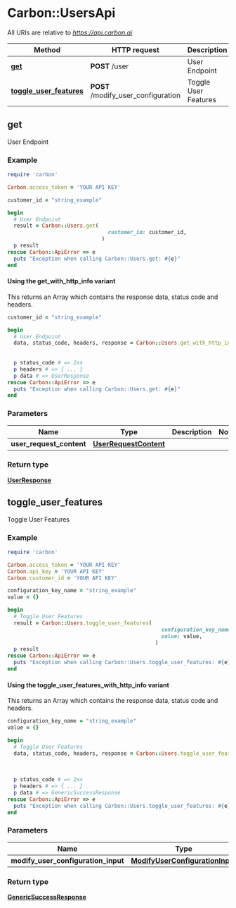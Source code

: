 # Carbon::UsersApi

All URIs are relative to *https://api.carbon.ai*

| Method | HTTP request | Description |
| ------ | ------------ | ----------- |
| [**get**](UsersApi.md#get) | **POST** /user | User Endpoint |
| [**toggle_user_features**](UsersApi.md#toggle_user_features) | **POST** /modify_user_configuration | Toggle User Features |

## get

User Endpoint

### Example

```ruby
require 'carbon'

Carbon.access_token = 'YOUR API KEY'

customer_id = "string_example"

begin
  # User Endpoint
  result = Carbon::Users.get(
                                customer_id: customer_id,
                              )
  p result
rescue Carbon::ApiError => e
  puts "Exception when calling Carbon::Users.get: #{e}"
end
```

#### Using the get_with_http_info variant

This returns an Array which contains the response data, status code and headers.

```ruby
customer_id = "string_example"

begin
  # User Endpoint
  data, status_code, headers, response = Carbon::Users.get_with_http_info(
                                                                             customer_id: customer_id,
                                                                           )
  p status_code # => 2xx
  p headers # => { ... }
  p data # => UserResponse
rescue Carbon::ApiError => e
  puts "Exception when calling Carbon::Users.get: #{e}"
end
```

### Parameters

| Name | Type | Description | Notes |
| ---- | ---- | ----------- | ----- |
| **user_request_content** | [**UserRequestContent**](UserRequestContent.md) |  |  |

### Return type

[**UserResponse**](UserResponse.md)

## toggle_user_features

Toggle User Features

### Example

```ruby
require 'carbon'

Carbon.access_token = 'YOUR API KEY'
Carbon.api_key = 'YOUR API KEY'
Carbon.customer_id = 'YOUR API KEY'

configuration_key_name = "string_example"
value = {}

begin
  # Toggle User Features
  result = Carbon::Users.toggle_user_features(
                                                 configuration_key_name: configuration_key_name,
                                                 value: value,
                                               )
  p result
rescue Carbon::ApiError => e
  puts "Exception when calling Carbon::Users.toggle_user_features: #{e}"
end
```

#### Using the toggle_user_features_with_http_info variant

This returns an Array which contains the response data, status code and headers.

```ruby
configuration_key_name = "string_example"
value = {}

begin
  # Toggle User Features
  data, status_code, headers, response = Carbon::Users.toggle_user_features_with_http_info(
                                                                                              configuration_key_name: configuration_key_name,
                                                                                              value: value,
                                                                                            )
  p status_code # => 2xx
  p headers # => { ... }
  p data # => GenericSuccessResponse
rescue Carbon::ApiError => e
  puts "Exception when calling Carbon::Users.toggle_user_features: #{e}"
end
```

### Parameters

| Name | Type | Description | Notes |
| ---- | ---- | ----------- | ----- |
| **modify_user_configuration_input** | [**ModifyUserConfigurationInput**](ModifyUserConfigurationInput.md) |  |  |

### Return type

[**GenericSuccessResponse**](GenericSuccessResponse.md)

